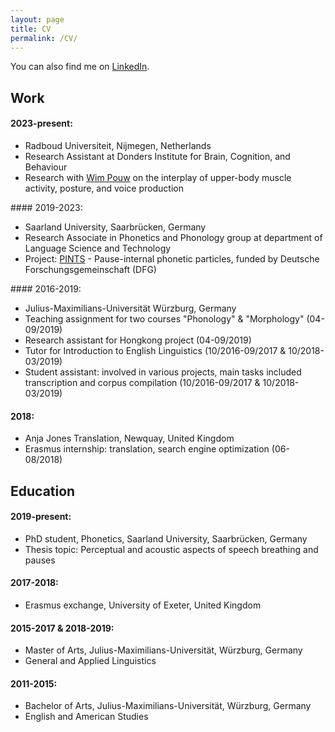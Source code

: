 ```yaml
---
layout: page
title: CV
permalink: /CV/
---
```

You can also find me on [LinkedIn](https://www.linkedin.com/in/raphael-werner-83ba74226/).

## Work
#### 2023-present:
<ul>
  <li>Radboud Universiteit, Nijmegen, Netherlands</li>
  <li>Research Assistant at Donders Institute for Brain, Cognition, and Behaviour</li>
  <li>Research with <a href="https://wimpouw.com/" title="Wim Pouw">Wim Pouw</a> on the interplay of upper-body muscle activity, posture, and voice production</li>
</ul>  
#### 2019-2023:
<ul>
  <li>Saarland University, Saarbrücken, Germany</li>
  <li>Research Associate in Phonetics and Phonology group at department of Language Science and Technology</li>
  <li>Project: <a href="http://pauseparticles.org/" title="PINTS">PINTS</a> - Pause-internal phonetic particles, funded by Deutsche Forschungsgemeinschaft (DFG)</li>
</ul>
#### 2016-2019:
<ul>
  <li>Julius-Maximilians-Universität Würzburg, Germany</li>
  <li>Teaching assignment for two courses "Phonology" & "Morphology" (04-09/2019)</li>
  <li>Research assistant for Hongkong project (04-09/2019)</li>
  <li>Tutor for Introduction to English Linguistics (10/2016-09/2017 & 10/2018-03/2019)</li>
  <li>Student assistant: involved in various projects, main tasks included transcription and corpus compilation (10/2016-09/2017 & 10/2018-03/2019)</li>
</ul>

#### 2018:
<ul>
 <li>Anja Jones Translation, Newquay, United Kingdom</li>
 <li>Erasmus internship: translation, search engine optimization (06-08/2018)</li>
</ul>

## Education
#### 2019-present:
<ul>
 <li>PhD student, Phonetics, Saarland University, Saarbrücken, Germany</li>
 <li>Thesis topic: Perceptual and acoustic aspects of speech breathing and pauses</li>
</ul>

#### 2017-2018:
<ul>
 <li>Erasmus exchange, University of Exeter, United Kingdom</li>
</ul>

#### 2015-2017 & 2018-2019:
<ul>
 <li>Master of Arts, Julius-Maximilians-Universität, Würzburg, Germany</li>
 <li>General and Applied Linguistics</li>
</ul>

#### 2011-2015:
<ul>
 <li>Bachelor of Arts, Julius-Maximilians-Universität, Würzburg, Germany</li>
 <li>English and American Studies</li>
</ul>
